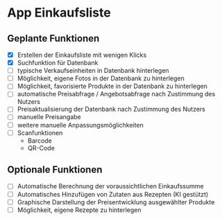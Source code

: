 # App Einkaufsliste

## Geplante Funktionen
- [x] Erstellen der Einkaufsliste mit wenigen Klicks
- [x] Suchfunktion für Datenbank
- [ ] typische Verkaufseinheiten in Datenbank hinterlegen
- [ ] Möglichkeit, eigene Fotos in der Datenbank zu hinterlegen
- [ ] Möglichkeit, favorisierte Produkte in der Datenbank zu hinterlegen
- [ ] automatische Preisabfrage / Angebotsabfrage nach Zustimmung des Nutzers
- [ ] Preisaktualisierung der Datenbank nach Zustimmung des Nutzers
- [ ] manuelle Preisangabe
- [ ] weitere manuelle Anpassungsmöglichkeiten
- [ ] Scanfunktionen
  * Barcode
  * QR-Code
  
## Optionale Funktionen
- [ ] Automatische Berechnung der voraussichtlichen Einkaufssumme
- [ ] Automatisches Hinzufügen von Zutaten aus Rezepten (KI gestützt)
- [ ] Graphische Darstellung der Preisentwicklung ausgewählter Produkte
- [ ] Möglichkeit, eigene Rezepte zu hinterlegen

